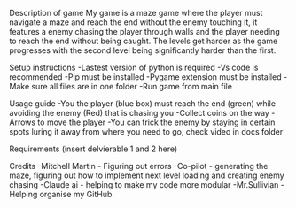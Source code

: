 Description of game
My game is a maze game where the player must navigate a maze and reach the end without the enemy touching it, it features a enemy chasing the player through walls and the player
needing to reach the end without being caught. The levels get harder as the game progresses with the second level being significantly harder than the first.

Setup instructions
-Lastest version of python is required
-Vs code is recommended
-Pip must be installed
-Pygame extension must be installed
-Make sure all files are in one folder
-Run game from main file

Usage guide
-You the player (blue box) must reach the end (green) while avoiding the enemy (Red) that is chasing you
-Collect coins on the way
-Arrows to move the player
-You can trick the enemy by staying in certain spots luring it away from where you need to go, check video in docs folder

Requirements
(insert delvierable 1 and 2 here)

Credits
-Mitchell Martin - Figuring out errors
-Co-pilot - generating the maze, figuring out how to implement next level loading and creating enemy chasing 
-Claude ai - helping to make my code more modular
-Mr.Sullivian - Helping organise my GitHub
